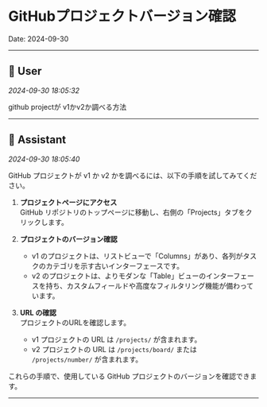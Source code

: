 # GitHubプロジェクトバージョン確認

Date: 2024-09-30

---

## 👤 User
*2024-09-30 18:05:32*

github projectが v1かv2か調べる方法

---

## 🤖 Assistant
*2024-09-30 18:05:40*

GitHub プロジェクトが v1 か v2 かを調べるには、以下の手順を試してみてください。

1. **プロジェクトページにアクセス**  
   GitHub リポジトリのトップページに移動し、右側の「Projects」タブをクリックします。

2. **プロジェクトのバージョン確認**  
   - v1 のプロジェクトは、リストビューで「Columns」があり、各列がタスクのカテゴリを示す古いインターフェースです。
   - v2 のプロジェクトは、よりモダンな「Table」ビューのインターフェースを持ち、カスタムフィールドや高度なフィルタリング機能が備わっています。

3. **URL の確認**  
   プロジェクトのURLを確認します。
   - v1 プロジェクトの URL は `/projects/` が含まれます。
   - v2 プロジェクトの URL は `/projects/board/` または `/projects/number/` が含まれます。

これらの手順で、使用している GitHub プロジェクトのバージョンを確認できます。

---
